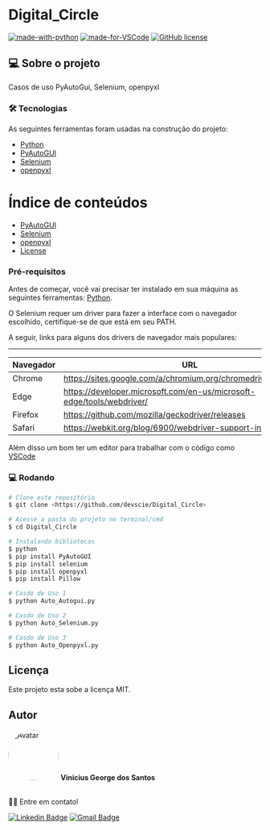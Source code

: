 # Digital_Circle

[![made-with-python](https://img.shields.io/badge/Made%20with-Python-1f425f.svg)](https://www.python.org/)
[![made-for-VSCode](https://img.shields.io/badge/Made%20for-VSCode-1f425f.svg)](https://code.visualstudio.com/)
[![GitHub license](https://img.shields.io/github/license/devscie/PythonConnectDb)](https://github.com/devscie/Digital_Circle/blob/Final/LICENSE)

## 💻 Sobre o projeto

Casos de uso PyAutoGui, Selenium, openpyxl

### 🛠 Tecnologias

As seguintes ferramentas foram usadas na construção do projeto:

- [Python](https://www.python.org/)
- [PyAutoGUI](https://pypi.org/project/PyAutoGUI/)
- [Selenium](https://pypi.org/project/selenium/)
- [openpyxl](https://pypi.org/project/openpyxl/)

Índice de conteúdos
=================
<!--ts-->
   * [PyAutoGUI](https://github.com/devscie/Digital_Circle/blob/Final/Auto_Autogui.py)
   * [Selenium](https://github.com/devscie/Digital_Circle/blob/Final/Auto_Selenium.py)
   * [openpyxl](https://github.com/devscie/Digital_Circle/blob/Final/Auto_Openpyxl.py)
   * [License](https://github.com/devscie/Digital_Circle/blob/Final/LICENSE)
<!--te-->

### Pré-requisitos

Antes de começar, você vai precisar ter instalado em sua máquina as seguintes ferramentas:
[Python](https://www.python.org/).

O Selenium requer um driver para fazer a interface com o navegador escolhido, certifique-se de que está em seu PATH. 

A seguir, links para alguns dos drivers de navegador mais populares:
___

Navegador | URL                                                                   |
--------- | --------------------------------------------------------------------- |
Chrome    | https://sites.google.com/a/chromium.org/chromedriver/downloads        |
Edge      | https://developer.microsoft.com/en-us/microsoft-edge/tools/webdriver/ |
Firefox   | https://github.com/mozilla/geckodriver/releases                       |
Safari    | https://webkit.org/blog/6900/webdriver-support-in-safari-10/          |

Além disso um bom ter um editor para trabalhar com o código como [VSCode](https://code.visualstudio.com/)

### 💻 Rodando

```bash
# Clone este repositório
$ git clone <https://github.com/devscie/Digital_Circle>

# Acesse a pasta do projeto no terminal/cmd
$ cd Digital_Circle

# Instalando bibliotecas
$ python
$ pip install PyAutoGUI
$ pip install selenium
$ pip install openpyxl
$ pip install Pillow

# Casdo de Uso 1
$ python Auto_Autogui.py

# Casdo de Uso 2
$ python Auto_Selenium.py

# Casdo de Uso 3
$ python Auto_Openpyxl.py

```
## Licença

Este projeto esta sobe a licença MIT.

## Autor

<img src="https://avatars3.githubusercontent.com/u/78492236" width="100px;" alt="Avatar" style="border-radius: 50%;">
<b>Vinicius George dos Santos</b>
<br /><br />

👋🏽 Entre em contato!

[![Linkedin Badge](https://img.shields.io/badge/-Vinicius-blue?style=flat-square&logo=Linkedin&logoColor=white&link=https://www.linkedin.com/in/vinicius-george-dos-santos-932b29167/)](https://www.linkedin.com/in/vinicius-george-dos-santos-932b29167/) 
[![Gmail Badge](https://img.shields.io/badge/-devscient@gmail.com-c14438?style=flat-square&logo=Gmail&logoColor=white&link=mailto:devscient@gmail.com)](mailto:devscient@gmail.com)
